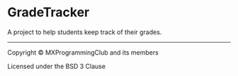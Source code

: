 # GradeTracker
A project to help students keep track of their grades.

---
Copyright © MXProgrammingClub and its members

Licensed under the BSD 3 Clause
